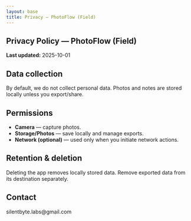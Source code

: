 ```yaml
---
layout: base
title: Privacy — PhotoFlow (Field)
---
```

<section class="card">
  <h1>Privacy Policy — PhotoFlow (Field)</h1>
  <p><strong>Last updated:</strong> 2025-10-01</p>
  <h2>Data collection</h2>
  <p>By default, we do not collect personal data. Photos and notes are stored locally unless you export/share.</p>
  <h2>Permissions</h2>
  <ul>
    <li><strong>Camera</strong> — capture photos.</li>
    <li><strong>Storage/Photos</strong> — save locally and manage exports.</li>
    <li><strong>Network (optional)</strong> — used only when you initiate network actions.</li>
  </ul>
  <h2>Retention & deletion</h2>
  <p>Deleting the app removes locally stored data. Remove exported data from its destination separately.</p>
  <h2>Contact</h2>
  <p>silentbyte.labs@gmail.com</p>
</section>
